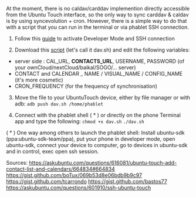 At the moment, there is no caldav/carddav implemention directly accessible from the Ubuntu Touch interface, so the only way to sync carddav & caldav is by using syncevolution + cron.
However, there is a simple way to do that with a script that you can run in the terminal or via phablet SSH connection.

1) Follow this [guide](https://wiki.ubports.com/wiki/How-to-use-adb-from-ubuntu-desktop) to activate Developer Mode and SSH connection

2) Download this [script](https://gist.github.com/bastos77/0c47a94dd0bf3e394f879c0ff42b7839) (let's call it dav.sh) and edit the following variables: 
- server side : CAL_URL, **CONTACTS_URL**, USERNAME, PASSWORD (of your ownCloud/nextCloud/baikal/SOGO/... server)
- CONTACT and CALENDAR _ NAME / VISUAL_NAME / CONFIG_NAME (it's more cosmetic)
- CRON_FREQUENCY (for the frequency of synchronisation)

3) Move the file to your UbuntuTouch device, either by file manager or with adb: 
```adb push dav.sh /home/phablet```

4) Connect with the phablet shell ( * ) or directly on the phone Terminal app and type the following:
```chmod +x dav.sh```
```./dav.sh```


( * ) One way among others to launch the phablet shell:
Install ubuntu-sdk (ppa:ubuntu-sdk-team/ppa), put your phone in developer mode, open ubuntu-sdk, connect your device to computer, go to devices in ubuntu-sdk and in control, exec open ssh session. 


Sources:
https://askubuntu.com/questions/616081/ubuntu-touch-add-contact-list-and-calendars/664834#664834
https://gist.github.com/boTux/069b53d8e06bdb9b9c97
https://gist.github.com/tcarrondo
https://gist.github.com/bastos77
https://askubuntu.com/questions/601910/ssh-ubuntu-touch